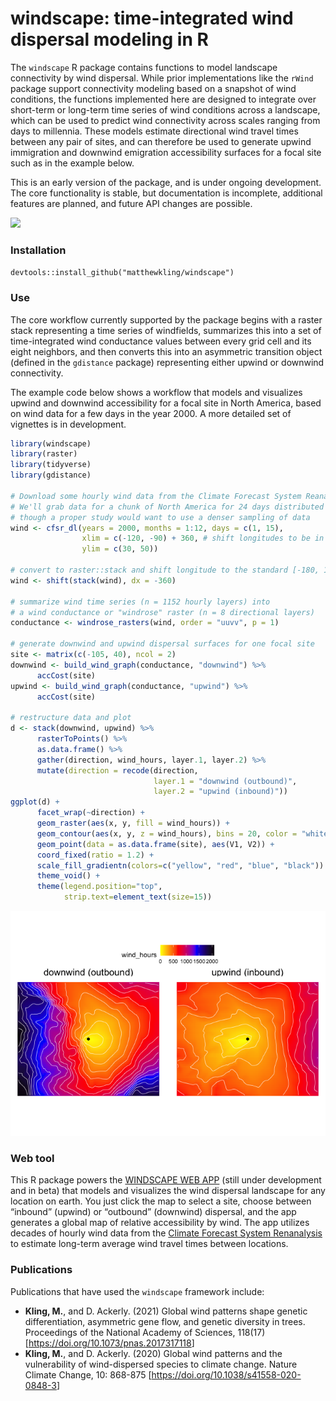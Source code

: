 windscape: time-integrated wind dispersal modeling in R
================

The `windscape` R package contains functions to model landscape
connectivity by wind dispersal. While prior implementations like the
`rWind` package support connectivity modeling based on a snapshot of
wind conditions, the functions implemented here are designed to
integrate over short-term or long-term time series of wind conditions
across a landscape, which can be used to predict wind connectivity
across scales ranging from days to millennia. These models estimate
directional wind travel times between any pair of sites, and can
therefore be used to generate upwind immigration and downwind emigration
accessibility surfaces for a focal site such as in the example below.

This is an early version of the package, and is under ongoing
development. The core functionality is stable, but documentation is
incomplete, additional features are planned, and future API changes are
possible.

![](https://matthewkling.github.io/img/images/windscape_hawaii.png)

### Installation

`devtools::install_github("matthewkling/windscape")`

### Use

The core workflow currently supported by the package begins with a
raster stack representing a time series of windfields, summarizes this
into a set of time-integrated wind conductance values between every grid
cell and its eight neighbors, and then converts this into an asymmetric
transition object (defined in the `gdistance` package) representing
either upwind or downwind connectivity.

The example code below shows a workflow that models and visualizes
upwind and downwind accessibility for a focal site in North America,
based on wind data for a few days in the year 2000. A more detailed set
of vignettes is in development.

``` r
library(windscape)
library(raster)
library(tidyverse)
library(gdistance)

# Download some hourly wind data from the Climate Forecast System Reanalysis.
# We'll grab data for a chunk of North America for 24 days distributed across a single year,
# though a proper study would want to use a denser sampling of data
wind <- cfsr_dl(years = 2000, months = 1:12, days = c(1, 15),
                xlim = c(-120, -90) + 360, # shift longitudes to be in [0, 360] range for CFSR
                ylim = c(30, 50))

# convert to raster::stack and shift longitude to the standard [-180, 180] range
wind <- shift(stack(wind), dx = -360)

# summarize wind time series (n = 1152 hourly layers) into 
# a wind conductance or "windrose" raster (n = 8 directional layers)
conductance <- windrose_rasters(wind, order = "uuvv", p = 1)

# generate downwind and upwind dispersal surfaces for one focal site 
site <- matrix(c(-105, 40), ncol = 2)
downwind <- build_wind_graph(conductance, "downwind") %>%
      accCost(site)
upwind <- build_wind_graph(conductance, "upwind") %>%
      accCost(site)

# restructure data and plot
d <- stack(downwind, upwind) %>%
      rasterToPoints() %>%
      as.data.frame() %>%
      gather(direction, wind_hours, layer.1, layer.2) %>%
      mutate(direction = recode(direction, 
                                layer.1 = "downwind (outbound)", 
                                layer.2 = "upwind (inbound)"))
ggplot(d) +
      facet_wrap(~direction) +
      geom_raster(aes(x, y, fill = wind_hours)) +
      geom_contour(aes(x, y, z = wind_hours), bins = 20, color = "white", linewidth = .25) +
      geom_point(data = as.data.frame(site), aes(V1, V2)) +
      coord_fixed(ratio = 1.2) +
      scale_fill_gradientn(colors=c("yellow", "red", "blue", "black")) +
      theme_void() +
      theme(legend.position="top",
            strip.text=element_text(size=15))
```

![](README_files/figure-gfm/unnamed-chunk-1-1.png)<!-- -->

### Web tool

This R package powers the [WINDSCAPE WEB
APP](http://matthewkling.net/shiny/windscape/) (still under development
and in beta) that models and visualizes the wind dispersal landscape for
any location on earth. You just click the map to select a site, choose
between “inbound” (upwind) or “outbound” (downwind) dispersal, and the
app generates a global map of relative accessibility by wind. The app
utilizes decades of hourly wind data from the [Climate Forecast System
Renanalysis](https://cfs.ncep.noaa.gov/cfsr/) to estimate long-term
average wind travel times between locations.

### Publications

Publications that have used the `windscape` framework include:

- **Kling, M.**, and D. Ackerly. (2021) Global wind patterns shape
  genetic differentiation, asymmetric gene flow, and genetic diversity
  in trees. Proceedings of the National Academy of Sciences, 118(17)
  \[<https://doi.org/10.1073/pnas.2017317118>\]
- **Kling, M.**, and D. Ackerly. (2020) Global wind patterns and the
  vulnerability of wind-dispersed species to climate change. Nature
  Climate Change, 10: 868-875
  \[<https://doi.org/10.1038/s41558-020-0848-3>\]
